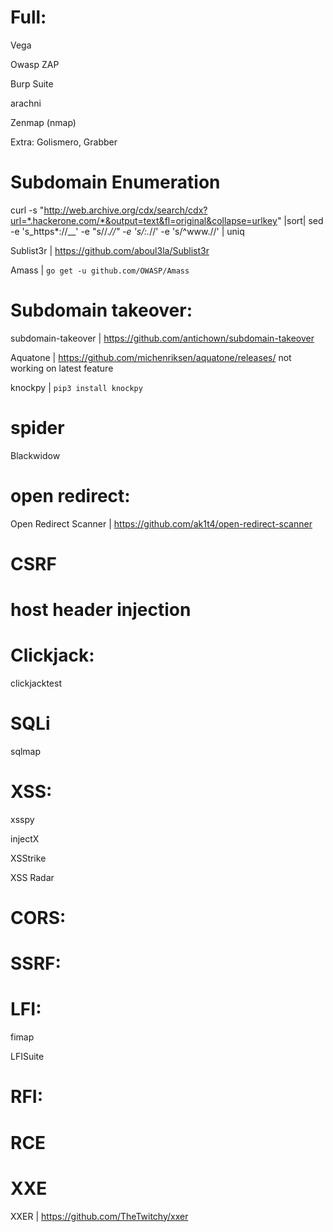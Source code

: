 # Full:

Vega

Owasp ZAP

Burp Suite

arachni

Zenmap (nmap)

Extra: Golismero, Grabber

# Subdomain Enumeration

curl -s "http://web.archive.org/cdx/search/cdx?url=*.hackerone.com/*&output=text&fl=original&collapse=urlkey" |sort| sed -e 's_https*://__' -e "s/\/.*//" -e 's/:.*//' -e 's/^www\.//' | uniq

Sublist3r | https://github.com/aboul3la/Sublist3r

Amass | `go get -u github.com/OWASP/Amass`

# Subdomain takeover:

subdomain-takeover | https://github.com/antichown/subdomain-takeover

Aquatone | https://github.com/michenriksen/aquatone/releases/  not working on latest feature

knockpy | `pip3 install knockpy`

# spider

Blackwidow

# open redirect:

Open Redirect Scanner | https://github.com/ak1t4/open-redirect-scanner

# CSRF

# host header injection

# Clickjack:

clickjacktest

# SQLi

sqlmap

# XSS:

xsspy

injectX

XSStrike

XSS Radar

# CORS:

# SSRF:

# LFI:

fimap

LFISuite

# RFI:

# RCE

# XXE

XXER | https://github.com/TheTwitchy/xxer

